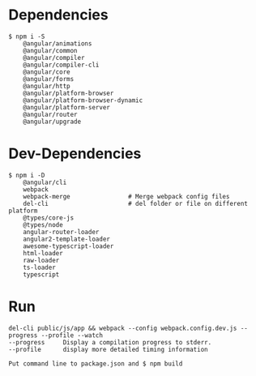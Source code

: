 # Dependencies
    $ npm i -S
        @angular/animations
        @angular/common
        @angular/compiler
        @angular/compiler-cli
        @angular/core
        @angular/forms
        @angular/http
        @angular/platform-browser
        @angular/platform-browser-dynamic
        @angular/platform-server
        @angular/router
        @angular/upgrade
    
# Dev-Dependencies
    $ npm i -D 
        @angular/cli
        webpack
        webpack-merge                # Merge webpack config files
        del-cli                      # del folder or file on different platform
        @types/core-js
        @types/node
        angular-router-loader
        angular2-template-loader
        awesome-typescript-loader
        html-loader
        raw-loader
        ts-loader
        typescript
        
# Run
    del-cli public/js/app && webpack --config webpack.config.dev.js --progress --profile --watch
    --progress     Display a compilation progress to stderr.
    --profile      display more detailed timing information

    Put command line to package.json and $ npm build